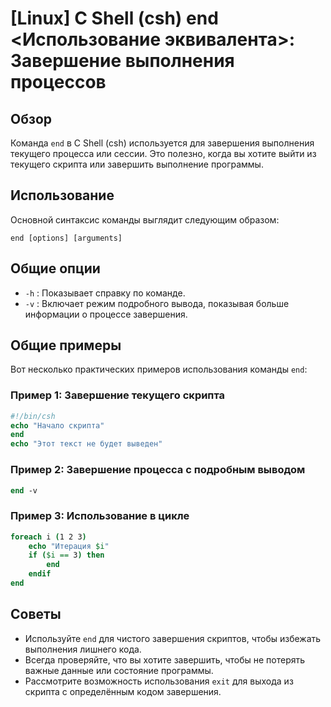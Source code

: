 # [Linux] C Shell (csh) end <Использование эквивалента>: Завершение выполнения процессов

## Обзор
Команда `end` в C Shell (csh) используется для завершения выполнения текущего процесса или сессии. Это полезно, когда вы хотите выйти из текущего скрипта или завершить выполнение программы.

## Использование
Основной синтаксис команды выглядит следующим образом:

```
end [options] [arguments]
```

## Общие опции
- `-h` : Показывает справку по команде.
- `-v` : Включает режим подробного вывода, показывая больше информации о процессе завершения.

## Общие примеры
Вот несколько практических примеров использования команды `end`:

### Пример 1: Завершение текущего скрипта
```csh
#!/bin/csh
echo "Начало скрипта"
end
echo "Этот текст не будет выведен"
```

### Пример 2: Завершение процесса с подробным выводом
```csh
end -v
```

### Пример 3: Использование в цикле
```csh
foreach i (1 2 3)
    echo "Итерация $i"
    if ($i == 3) then
        end
    endif
end
```

## Советы
- Используйте `end` для чистого завершения скриптов, чтобы избежать выполнения лишнего кода.
- Всегда проверяйте, что вы хотите завершить, чтобы не потерять важные данные или состояние программы.
- Рассмотрите возможность использования `exit` для выхода из скрипта с определённым кодом завершения.